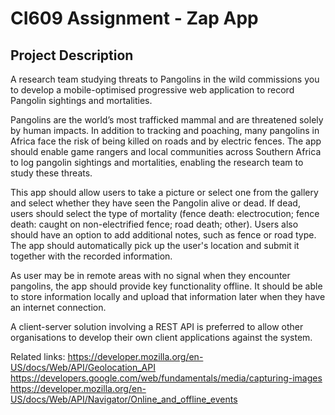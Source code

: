# CI609 Assignment - Zap App

## Project Description
A research team studying threats to Pangolins in the wild commissions you to develop a mobile-optimised progressive web application to record Pangolin sightings and mortalities.

Pangolins are the world’s most trafficked mammal and are threatened solely by human impacts. In addition to tracking and poaching, many pangolins in Africa face the risk of being killed on roads and by electric fences. The app should enable game rangers and local communities across Southern Africa to log pangolin sightings and mortalities, enabling the research team to study these threats.

This app should allow users to take a picture or select one from the gallery and select whether they have seen the Pangolin alive or dead. If dead, users should select the type of mortality (fence death: electrocution; fence death: caught on non-electrified fence; road death; other). Users also should have an option to add additional notes, such as fence or road type. The app should automatically pick up the user's location and submit it together with the recorded information. 

As user may be in remote areas with no signal when they encounter pangolins, the app should provide key functionality offline. It should be able to store information locally and upload that information later when they have an internet connection. 

A client-server solution involving a REST API is preferred to allow other organisations to develop their own client applications against the system.

Related links:
https://developer.mozilla.org/en-US/docs/Web/API/Geolocation_API
https://developers.google.com/web/fundamentals/media/capturing-images
https://developer.mozilla.org/en-US/docs/Web/API/Navigator/Online_and_offline_events